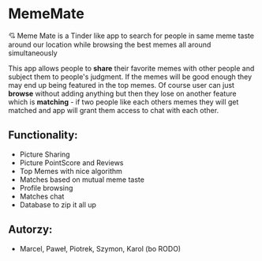 # MemeMate
💘 Meme Mate is a Tinder like app to search for people in same meme taste around our location while browsing the best memes all around simultaneously

This app allows people to **share** their favorite memes with other people and subject them to people's judgment. 
If the memes will be good enough they may end up being featured in the top memes. Of course user can just **browse** without adding anything but then
they lose on another feature which is **matching** - if two people like each others memes they will get matched and app will grant them access to chat with each other.

## Functionality:
- Picture Sharing
- Picture PointScore and Reviews
- Top Memes with nice algorithm
- Matches based on mutual meme taste
- Profile browsing
- Matches chat
- Database to zip it all up

## Autorzy:
- Marcel, Paweł, Piotrek, Szymon, Karol (bo RODO) 
